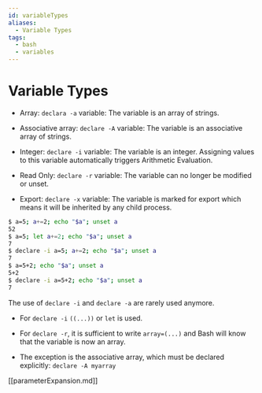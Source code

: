 ```yaml
---
id: variableTypes
aliases:
  - Variable Types
tags:
  - bash
  - variables
---
```


# Variable Types

- Array: `declara -a` variable: The variable is an array of strings.

- Associative array: `declare -A` variable: The variable is an associative
  array of strings.

- Integer: `declare -i` variable: The variable is an integer. Assigning values
  to this variable automatically triggers Arithmetic Evaluation.

- Read Only: `declare -r` variable: The variable can no longer be modified or
  unset.

- Export: `declare -x` variable: The variable is marked for export which means
  it will be inherited by any child process.

```bash
$ a=5; a+=2; echo "$a"; unset a
52
$ a=5; let a+=2; echo "$a"; unset a
7
$ declare -i a=5; a+=2; echo "$a"; unset a
7
$ a=5+2; echo "$a"; unset a
5+2
$ declare -i a=5+2; echo "$a"; unset a
7
```

The use of `declare -i` and `declare -a` are rarely used anymore.

- For `declare -i` `((...))` or `let` is used.

- For `declare -r`, it is sufficient to write `array=(...)` and Bash will know
  that the variable is now an array.

- The exception is the associative array, which must be declared explicitly:
  `declare -A myarray`

[[parameterExpansion.md]]
